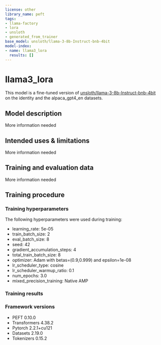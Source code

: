 ```yaml
---
license: other
library_name: peft
tags:
- llama-factory
- lora
- unsloth
- generated_from_trainer
base_model: unsloth/llama-3-8b-Instruct-bnb-4bit
model-index:
- name: llama3_lora
  results: []
---
```


<!-- This model card has been generated automatically according to the information the Trainer had access to. You
should probably proofread and complete it, then remove this comment. -->

# llama3_lora

This model is a fine-tuned version of [unsloth/llama-3-8b-Instruct-bnb-4bit](https://huggingface.co/unsloth/llama-3-8b-Instruct-bnb-4bit) on the identity and the alpaca_gpt4_en datasets.

## Model description

More information needed

## Intended uses & limitations

More information needed

## Training and evaluation data

More information needed

## Training procedure

### Training hyperparameters

The following hyperparameters were used during training:
- learning_rate: 5e-05
- train_batch_size: 2
- eval_batch_size: 8
- seed: 42
- gradient_accumulation_steps: 4
- total_train_batch_size: 8
- optimizer: Adam with betas=(0.9,0.999) and epsilon=1e-08
- lr_scheduler_type: cosine
- lr_scheduler_warmup_ratio: 0.1
- num_epochs: 3.0
- mixed_precision_training: Native AMP

### Training results



### Framework versions

- PEFT 0.10.0
- Transformers 4.38.2
- Pytorch 2.2.1+cu121
- Datasets 2.19.0
- Tokenizers 0.15.2